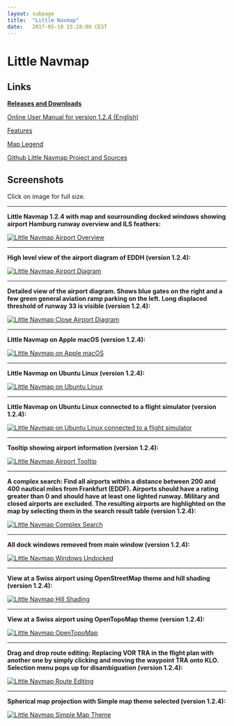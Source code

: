 ```yaml
---
layout: subpage
title:  "Little Navmap"
date:   2017-05-10 15:28:00 CEST
---
```

# Little Navmap


## Links

[**Releases and Downloads**](https://github.com/albar965/littlenavmap/releases)

[Online User Manual for version 1.2.4 (English)](https://albar965.gitbooks.io/little-navmap-user-manual/content/v/release/1.2/en)

[Features](https://albar965.github.io/littlenavmap/help/en/features.html)

[Map Legend](https://albar965.github.io/littlenavmap/help/en/legend.html)


[Github Little Navmap Project and Sources](https://github.com/albar965/littlenavmap)


## Screenshots

Click on image for full size.

----
**Little Navmap 1.2.4 with map and sourrounding docked windows showing airport Hamburg runway overview and ILS feathers:**

[![Little Navmap Airport Overview](assets/images/littlenavmap_airportoverview.jpg)](assets/images/littlenavmap_airportoverview.jpg)

----
**High level view of the airport diagram of EDDH (version 1.2.4):**

[![Little Navmap Airport Diagram](assets/images/littlenavmap_airportdiagram1.jpg)](assets/images/littlenavmap_airportdiagram1.jpg)

----
**Detailed view of the airport diagram. Shows blue gates on the right and a few green general aviation ramp parking on the left. Long displaced threshold of runway 33 is visible (version 1.2.4):**

[![Little Navmap Close Airport Diagram](assets/images/littlenavmap_airportdiagram2.jpg)](assets/images/littlenavmap_airportdiagram2.jpg)

----
**Little Navmap on Apple macOS (version 1.2.4):**

[![Little Navmap on Apple macOS](assets/images/littlenavmap_macos.jpg)](assets/images/littlenavmap_macos.jpg)

----
**Little Navmap on Ubuntu Linux (version 1.2.4):**

[![Little Navmap on Ubuntu Linux](assets/images/littlenavmap_linux.jpg)](assets/images/littlenavmap_linux.jpg)

----
**Little Navmap on Ubuntu Linux connected to a flight simulator (version 1.2.4):**

[![Little Navmap on Ubuntu Linux connected to a flight simulator](assets/images/littlenavmap_linux2.jpg)](assets/images/littlenavmap_linux2.jpg)

----
**Tooltip showing airport information (version 1.2.4):**

[![Little Navmap Airport Tooltip](assets/images/littlenavmap_tooltip.jpg)](assets/images/littlenavmap_tooltip.jpg)

----
**A complex search: Find all airports within a distance between 200 and 400 nautical miles from Frankfurt (EDDF). Airports should have a rating greater than 0 and should have at least one lighted runway. Military and closed airports are excluded. The resulting airports are highlighted on the map by selecting them in the search result table (version 1.2.4):**

[![Little Navmap Complex Search](assets/images/littlenavmap_complexsearch.jpg)](assets/images/littlenavmap_complexsearch.jpg)

----
**All dock windows removed from main window (version 1.2.4):**

[![Little Navmap Windows Undocked](assets/images/littlenavmap_undocked.jpg)](assets/images/littlenavmap_undocked.jpg)

----
**View at a Swiss airport using OpenStreetMap theme and hill shading (version 1.2.4):**

[![Little Navmap Hill Shading](assets/images/littlenavmap_osm_hillshading.jpg)](assets/images/littlenavmap_osm_hillshading.jpg)

----
**View at a Swiss airport using OpenTopoMap theme (version 1.2.4):**

[![Little Navmap OpenTopoMap](assets/images/littlenavmap_otm.jpg)](assets/images/littlenavmap_otm.jpg)

----
**Drag and drop route editing: Replacing VOR TRA in the flight plan with another one by simply clicking and moving the waypoint TRA onto KLO. Selection menu pops up for disambiguation (version 1.2.4):**

[![Little Navmap Route Editing](assets/images/littlenavmap_routeedit.jpg)](assets/images/littlenavmap_routeedit.jpg)

----
**Spherical map projection with Simple map theme selected (version 1.2.4):**

[![Little Navmap Simple Map Theme](assets/images/littlenavmap_simpletheme.jpg)](assets/images/littlenavmap_simpletheme.jpg)


